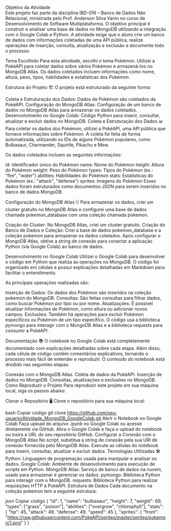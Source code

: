 Objetivo da Atividade  
Este projeto faz parte da disciplina IBD-016 – Banco de Dados Não Relacional, ministrada pelo Prof. Anderson Silva Vanin no curso de Desenvolvimento de Software Multiplataforma. O objetivo principal é construir e analisar uma base de dados no MongoDB utilizando a integração com o Google Colab e Python. A atividade exige que o aluno crie um banco de dados com informações coletadas de uma API pública, realize operações de inserção, consulta, atualização e exclusão e documente todo o processo.

Tema Escolhido 
Para esta atividade, escolhi o tema Pokémon. Utilizei a PokéAPI para coletar dados sobre vários Pokémon e armazená-los no MongoDB Atlas. Os dados coletados incluem informações como nome, altura, peso, tipos, habilidades e estatísticas dos Pokémon.

Estrutura do Projeto 🏗
O projeto está estruturado da seguinte forma:

Coleta e Estruturação dos Dados: Dados de Pokémon são coletados da PokéAPI.
Configuração do MongoDB Atlas: Configuração de um banco de dados no MongoDB Atlas para armazenar os dados coletados.
Desenvolvimento no Google Colab: Código Python para inserir, consultar, atualizar e excluir dados no MongoDB.
Coleta e Estruturação dos Dados 📊
Para coletar os dados dos Pokémon, utilizei a PokéAPI, uma API pública que fornece informações sobre Pokémon. A coleta foi feita de forma automatizada, utilizando os IDs de alguns Pokémon populares, como Bulbasaur, Charmander, Squirtle, Pikachu e Mew.

Os dados coletados incluem as seguintes informações:

id: Identificador único do Pokémon
name: Nome do Pokémon
height: Altura do Pokémon
weight: Peso do Pokémon
types: Tipos do Pokémon (ex.: "fire", "water")
abilities: Habilidades do Pokémon
stats: Estatísticas do Pokémon (ex.: "attack", "defense")
sprites: Imagens do Pokémon
Esses dados foram estruturados como documentos JSON para serem inseridos no banco de dados MongoDB.

Configuração do MongoDB Atlas 🗄
Para armazenar os dados, criei um cluster gratuito no MongoDB Atlas e configurei uma base de dados chamada pokemon_database com uma coleção chamada pokemon.

Criação do Cluster: No MongoDB Atlas, criei um cluster gratuito.
Criação do Banco de Dados e Coleção: Criei a base de dados pokemon_database e a coleção pokemon para armazenar os dados coletados.
Após configurar o MongoDB Atlas, obtive a string de conexão para conectar a aplicação Python (via Google Colab) ao banco de dados.

Desenvolvimento no Google Colab
Utilizei o Google Colab para desenvolver o código em Python que realiza as operações no MongoDB. O código foi organizado em células e possui explicações detalhadas em Markdown para facilitar o entendimento.

As principais operações realizadas são:

Inserção de Dados: Os dados dos Pokémon são inseridos na coleção pokemon do MongoDB.
Consultas: São feitas consultas para filtrar dados, como buscar Pokémon por tipo ou por nome.
Atualizações: É possível atualizar informações de Pokémon, como altura ou adicionar novos campos.
Exclusões: Também há operações para excluir Pokémon específicos ou Pokémon de um tipo específico.
O código usa a biblioteca pymongo para interagir com o MongoDB Atlas e a biblioteca requests para consumir a PokéAPI.

Documentação 📚
O notebook no Google Colab está completamente documentado com explicações detalhadas sobre cada etapa. Além disso, cada célula de código contém comentários explicativos, tornando o processo mais fácil de entender e reproduzir. O conteúdo do notebook está dividido nas seguintes etapas:

Conexão com o MongoDB Atlas.
Coleta de dados da PokéAPI.
Inserção de dados no MongoDB.
Consultas, atualizações e exclusões no MongoDB.
Como Reproduzir o Projeto 
Para reproduzir este projeto em sua máquina local, siga os passos abaixo:

Clonar o Repositório 🖥
Clone o repositório para sua máquina local:

bash
Copiar código
git clone https://github.com/seu-usuario/Atividade_MongoDB_GoogleColab.git
Abrir o Notebook no Google Colab 
Faça upload do arquivo .ipynb no Google Colab ou acesse diretamente via GitHub.
Abra o Google Colab e faça o upload do notebook ou insira a URL do seu repositório GitHub.
Configurar a Conexão com o MongoDB Atlas 
No script, substitua a string de conexão pela sua URI de conexão fornecida pelo MongoDB Atlas.
Execute as células do notebook para inserir, consultar, atualizar e excluir dados.
Tecnologias Utilizadas 🛠
Python: Linguagem de programação usada para manipular e analisar os dados.
Google Colab: Ambiente de desenvolvimento para execução de scripts em Python.
MongoDB Atlas: Serviço de banco de dados na nuvem, usado para armazenar e gerenciar os dados.
pymongo: Biblioteca Python para interagir com o MongoDB.
requests: Biblioteca Python para realizar requisições HTTP à PokéAPI.
Estrutura de Dados 
Cada documento na coleção pokemon tem a seguinte estrutura:

json
Copiar código
{
  "id": 1,
  "name": "bulbasaur",
  "height": 7,
  "weight": 69,
  "types": ["grass", "poison"],
  "abilities": ["overgrow", "chlorophyll"],
  "stats": {
    "hp": 45,
    "attack": 49,
    "defense": 49,
    "speed": 45
  },
  "sprites": {
    "front": "https://raw.githubusercontent.com/PokeAPI/sprites/master/sprites/pokemon/1.png"
  }
}
